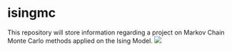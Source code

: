 # isingmc

This repository will store information regarding a project on Markov Chain Monte Carlo methods applied on the Ising Model.
![](name-of-giphy.gif)
